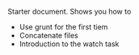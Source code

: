 Starter document. Shows you how to

* Use grunt for the first tiem
* Concatenate files
* Introduction to the watch task